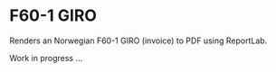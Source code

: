 # F60-1 GIRO

Renders an Norwegian F60-1 GIRO (invoice) to PDF using ReportLab.

Work in progress ...
